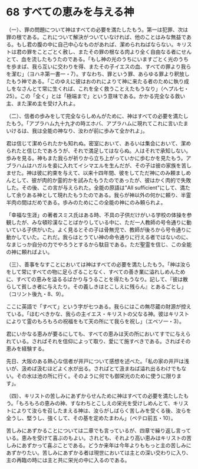 # 68 すべての恵みを与える神

（一）、罪の問題について神はすべての必要を満たしたもう。第一は犯罪、次は罪の根である。これについて解決がついていなければ、他のことはみな無益である。もし君の腹の中に自己中心なものがあれば、潔められねばならない。キリストは君の罪をことごとく赦し、またその罪の根なる肉より全く自由なる者にせんとて、血を流したもうたのである。「もし神の光のうちにいますごとく光のうちを歩まば、我ら互いに交わりを得、またその子イエスの血、すべての罪より我らを潔む」（ヨハネ第一書一・7）。すなわち、罪という罪、あらゆる罪より釈放したもう神である。「このゆえに彼はおのれによりて神に来たる者のために執り成しをなさんとて常に生くれば、これを全く救うことえたもうなり」（へプル七・25）。この「全く」とは「極端まで」という意味である。かかる完全なる救い主、また潔め主を受け入れよ。

（二）、信者の歩みをして完全ならしめんがために、神はすべての必要を満たしたもう。「アプラハム九十九才の時エホバ、アプラハムに現れてこれに言いたまいけるは、我は全能の神なり、汝わが前に歩みて全かれよ」。

君は信じて潔められたかも知れぬ。密室において、あるいは集会において、潔められたと信じたであろうが、それで満足してはならぬ。人はそれで承知しない。歩みを見る。神もまた我らが祈りから立ち上がっていかに歩むかを見たもう。アブラハムはハガルを妾に入れてイシマエルを生んだが、その子は彼の家族を苦しませた。神は彼に約束を与えて、以来十四年間、彼をしてただ神にのみ頼ましめんとして、彼が肉的か霊的かを試みたもうたのであったが、彼はかく肉的で失敗した。その後、この言が与えられた。全能の原語は"All sufficient"にして、満たして余りある神として現れたもうたのである。我らが神以外の何かに頼り、半霊半肉の間はだめである。歩みのためにこの全能の神にのみ頼られよ。

「幸福な生涯」の著者スミス氏はある時、不具の子供だけがいる学校の体操を参観したが、みな頓珍漢なことばかりしている中に、ただ一人教師の号令通りに動いている子供がいた。よく見るとその子は骨無児で、教師が後ろから号令通りに動かしていた。これだ。我らはとうてい神の命令通りに行える者ではないのに、なまじっか自分の力でやろうとするから駄目である。ただ聖霊を信じ、この全能の神に頼ればよい。

（三）、善事をなすことにおいては神はすべての必要を満たしたもう。「神は汝らをして常にすべての物に足らざることなく、すべての善き業に溢れしめんために、すべての恵みを溢るるばかり与うることを得たもうなり。記して、『彼は散らして貧しき者に与えたり。その義しきはとこしえに残らん』とあるごとし」（コリント後九・8、9）。

ここに英語で「すべて」という字が七つある。我らにはこの無尽蔵の財源が控えている。「ほむべきかな、我らの主イエス・キリストの父なる神。彼はキリストによりて霊のもろもろの祝福をもて天の所にて我らを祝し」（エペソ一・3）。

君にいかなる恵みが要るにしても、すべての恵みは天の所においてすでに与えられている。さればそれを信仰によって取り、愛にて施すべきである。さればその恵みを経験する。

先日、大阪のある熱心な信者が井戸について感想を述べた。「私の家の井戸は浅いが、汲めば汲むほどよく水が出る。さればとて汲まねば溢れ出るわけでもない。その水は池の所に行く。そのように何でも御栄光のために使うに限ります」。

（四）、キリストの苦しみにあずからせんために神はすべての必要を満たしたもう。「もろもろの恵みの神、すなわちとこしえの栄光を受けしめんとて、キリストによりて汝らを召したまえる神は、汝らがしばらく苦しみを受くる後、汝らを全うし、堅うし、強くして、その基を定めたまわん」（ペテロ前五・10）。

苦しみにあずかることについては二章でも言っているが、四章で繰り返し言っている。恵みを受けて喜ぶのもよい。されども、それより高い恵みはキリストの苦しみにあずかって喜ぶことである。どうか来年は今年よりももっと主の苦しみにあずかりたい。苦しみにあずかる者は現世においては主との深い交わりに入り、主の再臨の時には主と共に栄光の中に入るのである。


